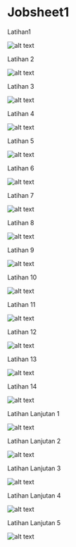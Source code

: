 # Jobsheet1

 Latihan1
 
![alt text](https://github.com/AhmadTorik/Jobsheet1/blob/master/Latihan1.PNG)
 
 Latihan 2
 
 ![alt text](https://github.com/AhmadTorik/Jobsheet1/blob/master/Latihan2.PNG)
 
 Latihan 3
 
 ![alt text](https://github.com/AhmadTorik/Jobsheet1/blob/master/Latihan3.PNG)
 
 
 Latihan 4
 
 
 ![alt text](https://github.com/AhmadTorik/Jobsheet1/blob/master/Latihan4.PNG)
 
 Latihan 5
 
 
 ![alt text](https://github.com/AhmadTorik/Jobsheet1/blob/master/Latihan5.PNG)
 
 Latihan 6
 
 
 ![alt text](https://github.com/AhmadTorik/Jobsheet1/blob/master/Latihan6.PNG)
 
 Latihan 7
 
 
 ![alt text](https://github.com/AhmadTorik/Jobsheet1/blob/master/Latihan7.PNG)
 
 Latihan 8
 
 
 ![alt text](https://github.com/AhmadTorik/Jobsheet1/blob/master/Latihan8.PNG)
 
 Latihan 9
 
 
 ![alt text](https://github.com/AhmadTorik/Jobsheet1/blob/master/Latihan9.PNG)
 
 Latihan 10
 
 
 ![alt text](https://github.com/AhmadTorik/Jobsheet1/blob/master/Latihan10.PNG)
 
 Latihan 11
 
 
 ![alt text](https://github.com/AhmadTorik/Jobsheet1/blob/master/Latihan11.PNG)
 
 Latihan 12
 
 
 ![alt text](https://github.com/AhmadTorik/Jobsheet1/blob/master/Pratikum1.PNG)
 
 Latihan 13
 
 
 ![alt text](https://github.com/AhmadTorik/Jobsheet1/blob/master/Pratikum2.PNG)
 
 Latihan 14
 
 
 ![alt text](https://github.com/AhmadTorik/Jobsheet1/blob/master/Pratikum3.PNG)
 
 Latihan Lanjutan 1
 
 ![alt text](https://github.com/AhmadTorik/Jobsheet1/blob/master/Latihanlanjutan1.PNG)
 
 Latihan Lanjutan 2
 
 ![alt text](https://github.com/AhmadTorik/Jobsheet1/blob/master/Latihanlanjutan2.PNG)
 
 Latihan Lanjutan 3
 
 ![alt text](https://github.com/AhmadTorik/Jobsheet1/blob/master/Latihanlanjutan3.PNG)
 
 Latihan Lanjutan 4
 
 ![alt text](https://github.com/AhmadTorik/Jobsheet1/blob/master/Latihanlanjutan4.PNG)
 
 Latihan Lanjutan 5
 
 ![alt text](https://github.com/AhmadTorik/Jobsheet1/blob/master/Pratikumlanjutan1.PNG)
